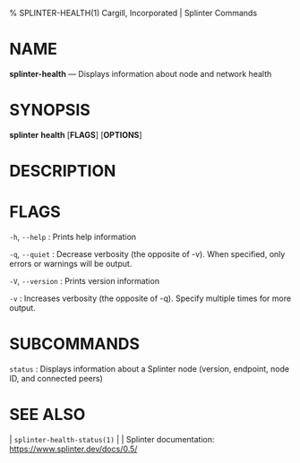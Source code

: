 % SPLINTER-HEALTH(1) Cargill, Incorporated | Splinter Commands
<!--
  Copyright 2018-2020 Cargill Incorporated
  Licensed under Creative Commons Attribution 4.0 International License
  https://creativecommons.org/licenses/by/4.0/
-->

NAME
====

**splinter-health** — Displays information about node and network health

SYNOPSIS
========

**splinter** **health** \[**FLAGS**\] \[**OPTIONS**\]

DESCRIPTION
===========


FLAGS
=====

`-h`, `--help`
: Prints help information

`-q`, `--quiet`
: Decrease verbosity (the opposite of -v). When specified, only errors or
  warnings will be output.

`-V`, `--version`
: Prints version information

`-v`
: Increases verbosity (the opposite of -q). Specify multiple times for more
  output.


SUBCOMMANDS
===========

`status`
: Displays information about a Splinter node (version, endpoint, node ID,
  and connected peers)

SEE ALSO
========
| `splinter-health-status(1)`
|
| Splinter documentation: https://www.splinter.dev/docs/0.5/
